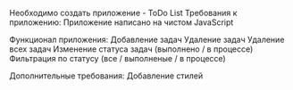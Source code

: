Необходимо создать приложение - ToDo List
Требования к приложению:
Приложение написано на чистом JavaScript

Функционал приложения:
Добавление задач
Удаление задач
Удаление всех задач
Изменение статуса задач (выполнено / в процессе)
Фильтрация по статусу (все / выполненые / в процессе)

Дополнительные требования:
Добавление стилей
